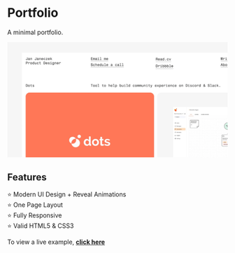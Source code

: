 # Portfolio
A minimal portfolio.

![Portfolio](images/fb_img.png)

## Features

⭐ Modern UI Design + Reveal Animations\
⭐ One Page Layout\
⭐ Fully Responsive\
⭐ Valid HTML5 & CSS3

To view a live example, **[click here](https://janjaneczek.com)**

